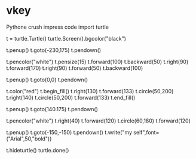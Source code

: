 # vkey
Pythone crush impress code
import turtle

t = turtle.Turtle()
turtle.Screen().bgcolor("black")

t.penup()
t.goto(-230,175)
t.pendown()

t.pencolor("white")
t.pensize(15)
t.forward(100)
t.backward(50)
t.right(90)
t.forward(170)
t.right(90)
t.forward(50)
t.backward(100)

t.penup()
t.goto(0,0)
t.pendown()

t.color("red")
t.begin_fill()
t.right(130)
t.forward(133)
t.circle(50,200)
t.right(140)
t.circle(50,200)
t.forward(133)
t.end_fill()

t.penup()
t.goto(140.175)
t.pendown()

t.pencolor("white")
t.right(40)
t.forward(120)
t.circle(60,180)
t.forward(120)

t.penup()
t.goto(-150,-150)
t.pendown()
t.write("my self",font=("Arial",50,"bold"))

t.hideturtle()
turtle.done()
